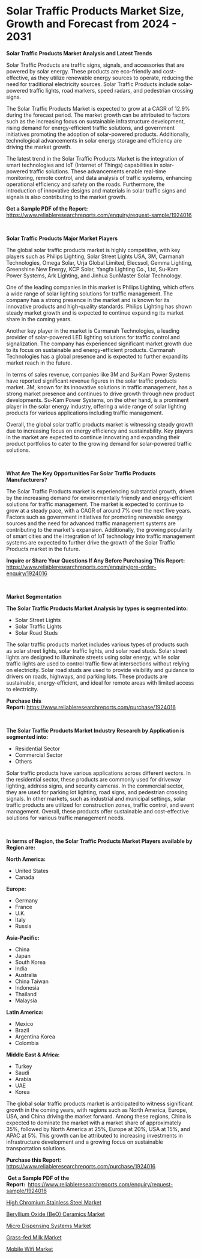 <p><h1>Solar Traffic Products Market Size, Growth and Forecast from 2024 - 2031</h1></p><p><strong>Solar Traffic Products Market Analysis and Latest Trends</strong></p>
<p><p>Solar Traffic Products are traffic signs, signals, and accessories that are powered by solar energy. These products are eco-friendly and cost-effective, as they utilize renewable energy sources to operate, reducing the need for traditional electricity sources. Solar Traffic Products include solar-powered traffic lights, road markers, speed radars, and pedestrian crossing signs.</p><p>The Solar Traffic Products Market is expected to grow at a CAGR of 12.9% during the forecast period. The market growth can be attributed to factors such as the increasing focus on sustainable infrastructure development, rising demand for energy-efficient traffic solutions, and government initiatives promoting the adoption of solar-powered products. Additionally, technological advancements in solar energy storage and efficiency are driving the market growth.</p><p>The latest trend in the Solar Traffic Products Market is the integration of smart technologies and IoT (Internet of Things) capabilities in solar-powered traffic solutions. These advancements enable real-time monitoring, remote control, and data analysis of traffic systems, enhancing operational efficiency and safety on the roads. Furthermore, the introduction of innovative designs and materials in solar traffic signs and signals is also contributing to the market growth.</p></p>
<p><strong>Get a Sample PDF of the Report:&nbsp;</strong> <a href="https://www.reliableresearchreports.com/enquiry/request-sample/1924016">https://www.reliableresearchreports.com/enquiry/request-sample/1924016</a></p>
<p>&nbsp;</p>
<p><strong>Solar Traffic Products Major Market Players</strong></p>
<p><p>The global solar traffic products market is highly competitive, with key players such as Philips Lighting, Solar Street Lights USA, 3M, Carmanah Technologies, Omega Solar, Urja Global Limited, Elecssol, Gemma Lighting, Greenshine New Energy, KCP Solar, Yangfa Lighting Co., Ltd, Su-Kam Power Systems, Ark Lighting, and Jinhua SunMaster Solar Technology.</p><p>One of the leading companies in this market is Philips Lighting, which offers a wide range of solar lighting solutions for traffic management. The company has a strong presence in the market and is known for its innovative products and high-quality standards. Philips Lighting has shown steady market growth and is expected to continue expanding its market share in the coming years.</p><p>Another key player in the market is Carmanah Technologies, a leading provider of solar-powered LED lighting solutions for traffic control and signalization. The company has experienced significant market growth due to its focus on sustainable and energy-efficient products. Carmanah Technologies has a global presence and is expected to further expand its market reach in the future.</p><p>In terms of sales revenue, companies like 3M and Su-Kam Power Systems have reported significant revenue figures in the solar traffic products market. 3M, known for its innovative solutions in traffic management, has a strong market presence and continues to drive growth through new product developments. Su-Kam Power Systems, on the other hand, is a prominent player in the solar energy industry, offering a wide range of solar lighting products for various applications including traffic management.</p><p>Overall, the global solar traffic products market is witnessing steady growth due to increasing focus on energy efficiency and sustainability. Key players in the market are expected to continue innovating and expanding their product portfolios to cater to the growing demand for solar-powered traffic solutions.</p></p>
<p>&nbsp;</p>
<p><strong>What Are The Key Opportunities For Solar Traffic Products Manufacturers?</strong></p>
<p><p>The Solar Traffic Products market is experiencing substantial growth, driven by the increasing demand for environmentally friendly and energy-efficient solutions for traffic management. The market is expected to continue to grow at a steady pace, with a CAGR of around 7% over the next five years. Factors such as government initiatives for promoting renewable energy sources and the need for advanced traffic management systems are contributing to the market's expansion. Additionally, the growing popularity of smart cities and the integration of IoT technology into traffic management systems are expected to further drive the growth of the Solar Traffic Products market in the future.</p></p>
<p><strong>Inquire or Share Your Questions If Any Before Purchasing This Report:</strong> <a href="https://www.reliableresearchreports.com/enquiry/pre-order-enquiry/1924016">https://www.reliableresearchreports.com/enquiry/pre-order-enquiry/1924016</a></p>
<p>&nbsp;</p>
<p><strong>Market Segmentation</strong></p>
<p><strong>The Solar Traffic Products Market Analysis by types is segmented into:</strong></p>
<p><ul><li>Solar Street Lights</li><li>Solar Traffic Lights</li><li>Solar Road Studs</li></ul></p>
<p><p>The solar traffic products market includes various types of products such as solar street lights, solar traffic lights, and solar road studs. Solar street lights are designed to illuminate streets using solar energy, while solar traffic lights are used to control traffic flow at intersections without relying on electricity. Solar road studs are used to provide visibility and guidance to drivers on roads, highways, and parking lots. These products are sustainable, energy-efficient, and ideal for remote areas with limited access to electricity.</p></p>
<p><strong>Purchase this Report:&nbsp;</strong><a href="https://www.reliableresearchreports.com/purchase/1924016">https://www.reliableresearchreports.com/purchase/1924016</a></p>
<p>&nbsp;</p>
<p><strong>The Solar Traffic Products Market Industry Research by Application is segmented into:</strong></p>
<p><ul><li>Residential Sector</li><li>Commercial Sector</li><li>Others</li></ul></p>
<p><p>Solar traffic products have various applications across different sectors. In the residential sector, these products are commonly used for driveway lighting, address signs, and security cameras. In the commercial sector, they are used for parking lot lighting, road signs, and pedestrian crossing signals. In other markets, such as industrial and municipal settings, solar traffic products are utilized for construction zones, traffic control, and event management. Overall, these products offer sustainable and cost-effective solutions for various traffic management needs.</p></p>
<p>&nbsp;</p>
<p><strong>In terms of Region, the Solar Traffic Products Market Players available by Region are:</strong></p>
<p>
    <p> <strong> North America: </strong>
        <ul>
            <li>United States</li>
            <li>Canada</li>
        </ul>
        </p> 
    <p> <strong> Europe: </strong>
        <ul>
            <li>Germany</li>
            <li>France</li>
            <li>U.K.</li>
            <li>Italy</li>
            <li>Russia</li>
        </ul>
        </p> 
    <p> <strong> Asia-Pacific: </strong>
        <ul>
            <li>China</li>
            <li>Japan</li>
            <li>South Korea</li>
            <li>India</li>
            <li>Australia</li>
            <li>China Taiwan</li>
            <li>Indonesia</li>
            <li>Thailand</li>
            <li>Malaysia</li>
        </ul>
        </p> 
    <p> <strong> Latin America: </strong>
        <ul>
            <li>Mexico</li>
            <li>Brazil</li>
            <li>Argentina Korea</li>
            <li>Colombia</li>
        </ul>
        </p> 
    <p> <strong> Middle East & Africa: </strong>
        <ul>
            <li>Turkey</li>
            <li>Saudi</li>
            <li>Arabia</li>
            <li>UAE</li>
            <li>Korea</li>
        </ul>
    </p>
    </p>
<p><p>The global solar traffic products market is anticipated to witness significant growth in the coming years, with regions such as North America, Europe, USA, and China driving the market forward. Among these regions, China is expected to dominate the market with a market share of approximately 35%, followed by North America at 25%, Europe at 20%, USA at 15%, and APAC at 5%. This growth can be attributed to increasing investments in infrastructure development and a growing focus on sustainable transportation solutions.</p></p>
<p><strong>Purchase this Report: </strong><a href="https://www.reliableresearchreports.com/purchase/1924016">https://www.reliableresearchreports.com/purchase/1924016</a></p>
<p>&nbsp;<strong>Get a Sample PDF of the Report:&nbsp;&nbsp;</strong><a href="https://www.reliableresearchreports.com/enquiry/request-sample/1924016">https://www.reliableresearchreports.com/enquiry/request-sample/1924016</a></p>
<p><strong></strong></p>
<p><p><a href="https://view.publitas.com/reportprime-1/high-chromium-stainless-steel-market-research-report-unlocks-analysis-on-the-market-financial-status-market-size-and-market-revenue-upto-2031/">High Chromium Stainless Steel Market</a></p><p><a href="https://butternut-bug-553.notion.site/Beryllium-Oxide-BeO-Ceramics-Market-Analysis-Examines-its-Scope-on-Growth-Opportunities-and-Forec-71d6c2add187438da424aabf24161b2e">Beryllium Oxide (BeO) Ceramics Market</a></p><p><a href="https://mire-aunt-385.notion.site/Micro-Dispensing-Systems-Market-Analysis-Examines-its-Scope-on-Growth-Opportunities-and-Forecasted--55eed559fcda499c909739e86ae859b3">Micro Dispensing Systems Market</a></p><p><a href="https://invited-way-688.notion.site/Grass-fed-Milk-Market-Size-Furnishes-Valuable-Information-Encompassing-Market-Share-Market-Trends--dab2a347a5b948c48b014162d0488f4c">Grass-fed Milk Market</a></p><p><a href="https://view.publitas.com/reportprime-1/mobile-wifi-market-with-the-goal-of-estimating-the-market-size-and-future-growth-potential-of-various-market-segments-based-on-component-applications-end-user-and-region/">Mobile Wifi Market</a></p></p>